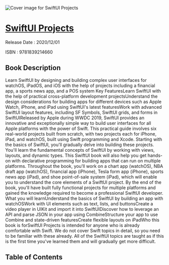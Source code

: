 ![Cover image for SwiftUI Projects](https://imgdetail.ebookreading.net/cover/cover/202109/EB9781839214660.jpg)

[SwiftUI Projects](https://ebookreading.net/view/book/SwiftUI+Projects-EB9781839214660_1.html "SwiftUI Projects")
====================================================================================================================

Release Date : 2020/12/01

ISBN : 9781839214660

Book Description
-----------------

Learn SwiftUI by designing and building complex user interfaces for watchOS, iPadOS, and iOS with the help of projects including a financial app, a sports news app, and a POS system
Key FeaturesLearn SwiftUI with the help of practical cross-platform development projectsUnderstand the design considerations for building apps for different devices such as Apple Watch, iPhone, and iPad using SwiftUI's latest featuresWork with advanced SwiftUI layout features, including SF Symbols, SwiftUI grids, and forms in SwiftUIReleased by Apple during WWDC 2019, SwiftUI provides an innovative and exceptionally simple way to build user interfaces for all Apple platforms with the power of Swift.
This practical guide involves six real-world projects built from scratch, with two projects each for iPhone, iPad, and watchOS, built using Swift programming and Xcode. Starting with the basics of SwiftUI, you'll gradually delve into building these projects. You'll learn the fundamental concepts of SwiftUI by working with views, layouts, and dynamic types. This SwiftUI book will also help you get hands-on with declarative programming for building apps that can run on multiple platforms. Throughout the book, you'll work on a chart app (watchOS), NBA draft app (watchOS), financial app (iPhone), Tesla form app (iPhone), sports news app (iPad), and shoe point-of-sale system (iPad), which will enable you to understand the core elements of a SwiftUI project.
By the end of the book, you'll have built fully functional projects for multiple platforms and gained the knowledge required to become a professional SwiftUI developer.
What you will learnUnderstand the basics of SwiftUI by building an app with watchOSWork with UI elements such as text, lists, and buttonsCreate a video player in UIKit and import it into SwiftUIDiscover how to leverage an API and parse JSON in your app using CombineStructure your app to use Combine and state-driven featuresCreate flexible layouts on iPadWho this book is forSwiftUI Projects is intended for anyone who is already comfortable with Swift. We do not cover Swift topics in detail, so you need to be familiar with these already. All of the SwiftUI topics are taught as if this is the first time you've learned them and will gradually get more difficult.


Table of Contents
-----------------

